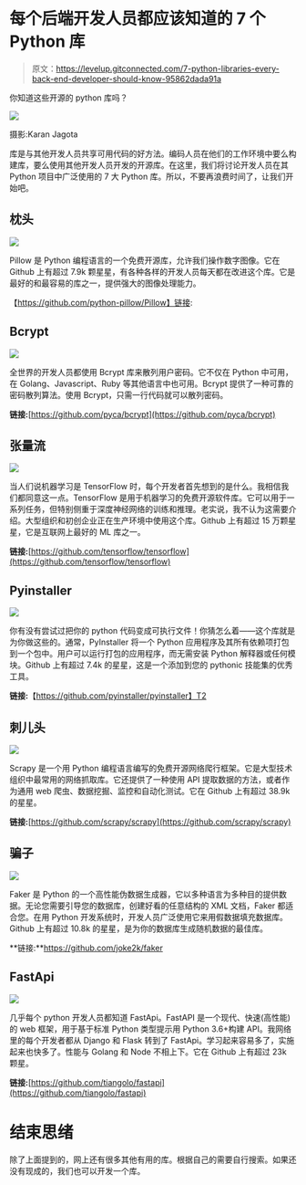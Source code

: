 # 每个后端开发人员都应该知道的 7 个 Python 库

> 原文：<https://levelup.gitconnected.com/7-python-libraries-every-back-end-developer-should-know-95862dada91a>

你知道这些开源的 python 库吗？

![](img/d0187225473ad3363e33855efd51f5b1.png)

摄影:Karan Jagota

库是与其他开发人员共享可用代码的好方法。编码人员在他们的工作环境中要么构建库，要么使用其他开发人员开发的开源库。在这里，我们将讨论开发人员在其 Python 项目中广泛使用的 7 大 Python 库。所以，不要再浪费时间了，让我们开始吧。

## **枕头**

![](img/693e7a5454ef2ea7a4893b58d060fcc0.png)

Pillow 是 Python 编程语言的一个免费开源库，允许我们操作数字图像。它在 Github 上有超过 7.9k 颗星星，有各种各样的开发人员每天都在改进这个库。它是最好的和最容易的库之一，提供强大的图像处理能力。

【https://github.com/python-pillow/Pillow】链接:

## **Bcrypt**

![](img/f3cfb781c50fc1cdfe6faf45f03a85bb.png)

全世界的开发人员都使用 Bcrypt 库来散列用户密码。它不仅在 Python 中可用，在 Golang、Javascript、Ruby 等其他语言中也可用。Bcrypt 提供了一种可靠的密码散列算法。使用 Bcrypt，只需一行代码就可以散列密码。

**链接:**[https://github.com/pyca/bcrypt](https://github.com/pyca/bcrypt)

## **张量流**

![](img/59f28d8d5036a1a189b997762a2e6a1b.png)

当人们说机器学习是 TensorFlow 时，每个开发者首先想到的是什么。我相信我们都同意这一点。TensorFlow 是用于机器学习的免费开源软件库。它可以用于一系列任务，但特别侧重于深度神经网络的训练和推理。老实说，我不认为这需要介绍。大型组织和初创企业正在生产环境中使用这个库。Github 上有超过 15 万颗星星，它是互联网上最好的 ML 库之一。

**链接:**[https://github.com/tensorflow/tensorflow](https://github.com/tensorflow/tensorflow)

## **Pyinstaller**

![](img/1a975287c9dbf8b7041dde9528928bb1.png)

你有没有尝试过把你的 python 代码变成可执行文件！你猜怎么着——这个库就是为你做这些的。通常，PyInstaller 将一个 Python 应用程序及其所有依赖项打包到一个包中。用户可以运行打包的应用程序，而无需安装 Python 解释器或任何模块。Github 上有超过 7.4k 的星星，这是一个添加到您的 pythonic 技能集的优秀工具。

**链接:**【https://github.com/pyinstaller/pyinstaller】T2

## **刺儿头**

![](img/253121baaa067f3c80fd370d5c416595.png)

Scrapy 是一个用 Python 编程语言编写的免费开源网络爬行框架。它是大型技术组织中最常用的网络抓取库。它还提供了一种使用 API 提取数据的方法，或者作为通用 web 爬虫、数据挖掘、监控和自动化测试。它在 Github 上有超过 38.9k 的星星。

**链接:**[https://github.com/scrapy/scrapy](https://github.com/scrapy/scrapy)

## **骗子**

![](img/c6446ad29fcd02901c621a3b4bcc4ee5.png)

Faker 是 Python 的一个高性能伪数据生成器，它以多种语言为多种目的提供数据。无论您需要引导您的数据库，创建好看的任意结构的 XML 文档，Faker 都适合您。在用 Python 开发系统时，开发人员广泛使用它来用假数据填充数据库。Github 上有超过 10.8k 的星星，是为你的数据库生成随机数据的最佳库。

**链接:**https://github.com/joke2k/faker

## **FastApi**

![](img/1b6b65b2338fe369c6de238e292554f9.png)

几乎每个 python 开发人员都知道 FastApi。FastAPI 是一个现代、快速(高性能)的 web 框架，用于基于标准 Python 类型提示用 Python 3.6+构建 API。我网络里的每个开发者都从 Django 和 Flask 转到了 FastApi。学习起来容易多了，实施起来也快多了。性能与 Golang 和 Node 不相上下。它在 Github 上有超过 23k 颗星。

**链接:**[https://github.com/tiangolo/fastapi](https://github.com/tiangolo/fastapi)

# **结束思绪**

除了上面提到的，网上还有很多其他有用的库。根据自己的需要自行搜索。如果还没有现成的，我们也可以开发一个库。